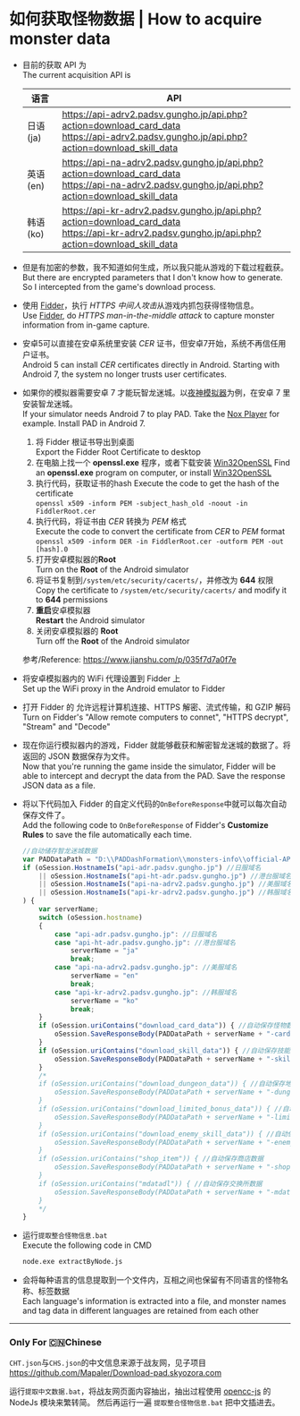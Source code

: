 如何获取怪物数据 | How to acquire monster data
===

* 目前的获取 API 为  
The current acquisition API is

	| 语言 | API |
	| --- | --- |
	| 日语(ja) | https://api-adrv2.padsv.gungho.jp/api.php?action=download_card_data<br>https://api-adrv2.padsv.gungho.jp/api.php?action=download_skill_data |
	| 英语(en) | https://api-na-adrv2.padsv.gungho.jp/api.php?action=download_card_data<br>https://api-na-adrv2.padsv.gungho.jp/api.php?action=download_skill_data |
	| 韩语(ko) | https://api-kr-adrv2.padsv.gungho.jp/api.php?action=download_card_data<br>https://api-kr-adrv2.padsv.gungho.jp/api.php?action=download_skill_data |

* 但是有加密的参数，我不知道如何生成，所以我只能从游戏的下载过程截获。  
But there are encrypted parameters that I don't know how to generate. So I intercepted from the game's download process.

* 使用 [Fidder](https://www.telerik.com/download/fiddler)，执行 *HTTPS 中间人攻击*从游戏内抓包获得怪物信息。  
Use [Fidder](https://www.telerik.com/download/fiddler), do *HTTPS man-in-the-middle attack* to capture monster information from in-game capture.  

* 安卓5可以直接在安卓系统里安装 *CER* 证书，但安卓7开始，系统不再信任用户证书。  
Android 5 can install *CER* certificates directly in Android. Starting with Android 7, the system no longer trusts user certificates.

* 如果你的模拟器需要安卓 7 才能玩智龙迷城。以[夜神模拟器](https://www.bignox.com/)为例，在安卓 7 里安装智龙迷城。  
If your simulator needs Android 7 to play PAD. Take the [Nox Player](https://www.bignox.com/) for example. Install PAD in Android 7.

	1. 将 Fidder 根证书导出到桌面  
	Export the Fidder Root Certificate to desktop
	1. 在电脑上找一个 **openssl.exe** 程序，或者下载安装 [Win32OpenSSL](http://slproweb.com/products/Win32OpenSSL.html)
	Find an **openssl.exe** program on computer, or install [Win32OpenSSL](http://slproweb.com/products/Win32OpenSSL.html)
	1. 执行代码，获取证书的hash 
	Execute the code to get the hash of the certificate  
	`openssl x509 -inform PEM -subject_hash_old -noout -in FiddlerRoot.cer`
	1. 执行代码，将证书由 *CER* 转换为 *PEM* 格式  
	Execute the code to convert the certificate from *CER* to *PEM* format  
	`openssl x509 -inform DER -in FiddlerRoot.cer -outform PEM -out [hash].0`
	1. 打开安卓模拟器的**Root**  
	Turn on the **Root** of the Android simulator
	1. 将证书复制到`/system/etc/security/cacerts/`，并修改为 **644** 权限  
	Copy the certificate to `/system/etc/security/cacerts/` and modify it to **644** permissions
	1. **重启**安卓模拟器  
	**Restart** the Android simulator
	1. 关闭安卓模拟器的 **Root**  
	Turn off the **Root** of the Android simulator

	参考/Reference: https://www.jianshu.com/p/035f7d7a0f7e


* 将安卓模拟器内的 WiFi 代理设置到 Fidder 上  
Set up the WiFi proxy in the Android emulator to Fidder

* 打开 Fidder 的 允许远程计算机连接、HTTPS 解密、流式传输，和 GZIP 解码  
Turn on Fidder's "Allow remote computers to connet", "HTTPS decrypt", "Stream" and "Decode"

* 现在你运行模拟器内的游戏，Fidder 就能够截获和解密智龙迷城的数据了。将返回的 JSON 数据保存为文件。  
Now that you're running the game inside the simulator, Fidder will be able to intercept and decrypt the data from the PAD. Save the response JSON data as a file.

* 将以下代码加入 Fidder 的自定义代码的`OnBeforeResponse`中就可以每次自动保存文件了。  
Add the following code to `OnBeforeResponse` of Fidder's **Customize Rules** to save the file automatically each time.

	```js
	//自动储存智龙迷城数据
	var PADDataPath = "D:\\PADDashFormation\\monsters-info\\official-API\\";
	if (oSession.HostnameIs("api-adr.padsv.gungho.jp") //日服域名
		|| oSession.HostnameIs("api-ht-adr.padsv.gungho.jp") //港台服域名
		|| oSession.HostnameIs("api-na-adrv2.padsv.gungho.jp") //美服域名
		|| oSession.HostnameIs("api-kr-adrv2.padsv.gungho.jp") //韩服域名
	) {
		var serverName;
		switch (oSession.hostname)
		{
			case "api-adr.padsv.gungho.jp": //日服域名
			case "api-ht-adr.padsv.gungho.jp": //港台服域名
				serverName = "ja"
				break;
			case "api-na-adrv2.padsv.gungho.jp": //美服域名
				serverName = "en"
				break;
			case "api-kr-adrv2.padsv.gungho.jp": //韩服域名
				serverName = "ko"
				break;
		}
		if (oSession.uriContains("download_card_data")) { //自动保存怪物数据
			oSession.SaveResponseBody(PADDataPath + serverName + "-card.json")
		}
		if (oSession.uriContains("download_skill_data")) { //自动保存技能数据
			oSession.SaveResponseBody(PADDataPath + serverName + "-skill.json")
		}
		/*
		if (oSession.uriContains("download_dungeon_data")) { //自动保存地下城数据
			oSession.SaveResponseBody(PADDataPath + serverName + "-dungeon.json")
		}
		if (oSession.uriContains("download_limited_bonus_data")) { //自动保存limited_bonus数据
			oSession.SaveResponseBody(PADDataPath + serverName + "-limited_bonus.json")
		}
		if (oSession.uriContains("download_enemy_skill_data")) { //自动保存敌人技能数据
			oSession.SaveResponseBody(PADDataPath + serverName + "-enemy_skill.json")
		}
		if (oSession.uriContains("shop_item")) { //自动保存商店数据
			oSession.SaveResponseBody(PADDataPath + serverName + "-shop_item.json")
		}
		if (oSession.uriContains("mdatadl")) { //自动保存交换所数据
			oSession.SaveResponseBody(PADDataPath + serverName + "-mdatadl.json")
		}
		*/
	}
	```

* 运行`提取整合怪物信息.bat`   
Execute the following code in CMD
	```bat
	node.exe extractByNode.js
	```

* 会将每种语言的信息提取到一个文件内，互相之间也保留有不同语言的怪物名称、标签数据  
Each language's information is extracted into a file, and monster names and tag data in different languages are retained from each other

---
### Only For 🇨🇳Chinese

`CHT.json`与`CHS.json`的中文信息来源于战友网，见子项目 https://github.com/Mapaler/Download-pad.skyozora.com

运行`提取中文数据.bat`，将战友网页面内容抽出，抽出过程使用 [opencc-js](https://github.com/nk2028/opencc-js) 的 NodeJs 模块来繁转简。
然后再运行一遍 `提取整合怪物信息.bat` 把中文插进去。